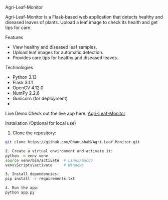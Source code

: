 Agri-Leaf-Monitor

Agri-Leaf-Monitor is a Flask-based web application that detects healthy and diseased leaves of plants. Upload a leaf image to check its health and get tips for care.

Features
- View healthy and diseased leaf samples.
- Upload leaf images for automatic detection.
- Provides care tips for healthy and diseased leaves.

Technologies
- Python 3.13  
- Flask 3.1.1  
- OpenCV 4.12.0  
- NumPy 2.2.6  
- Gunicorn (for deployment)
-  
 Live Demo
Check out the live app here: [Agri-Leaf-Monitor](https://agri-leaf-monitor-1.onrender.com)

Installation (Optional for local use)
1. Clone the repository:
```bash
git clone https://github.com/DhanushaM/Agri-Leaf-Monitor.git

2. Create a virtual environment and activate it:
python -m venv venv
source venv/bin/activate  # Linux/macOS
venv\Scripts\activate     # Windows

3. Install dependencies:
pip install -r requirements.txt

4. Run the app:
python app.py


